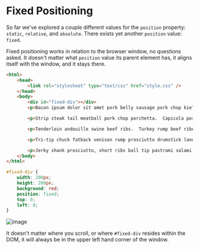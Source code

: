 # Fixed Positioning

So far we've explored a couple different values for the `position` property: `static`, `relative`, and `absolute`. There exists yet another `position` value: `fixed`.

Fixed positioning works in relation to the browser window, no questions asked. It doesn't matter what `position` value its parent element has, it aligns itself with the window, and it stays there.

```html
<html>
	<head>
		<link rel="stylesheet" type="text/css" href="style.css" />
	</head>
	<body>
		<div id="fixed-div"></div>
		<p>Bacon ipsum dolor sit amet pork belly sausage pork chop kielbasa landjaeger tenderloin.  Tenderloin jerky t-bone beef tongue prosciutto pig.  Leberkas porchetta ribeye tri-tip.  Tail pork chop pork leberkas.  Strip steak sirloin tri-tip bacon, ham sausage ball tip brisket.  Kevin fatback short ribs, ham hock meatloaf swine tongue biltong t-bone spare ribs andouille turkey turducken.  Biltong tenderloin doner, capicola bacon sausage corned beef leberkas chuck landjaeger jowl flank pork swine.</p>

		<p>Strip steak tail meatball pork chop porchetta.  Capicola pork loin short ribs shankle pork pork belly andouille filet mignon chuck doner venison hamburger beef kielbasa.  Tongue sirloin chicken corned beef meatloaf, sausage rump pastrami shankle andouille jowl capicola.  Swine leberkas turducken spare ribs, bacon pig doner ham hock pork jowl pastrami porchetta tongue chuck shoulder.  Andouille capicola tongue pork tri-tip cow biltong turkey boudin.</p>

		<p>Tenderloin andouille swine beef ribs.  Turkey rump beef ribeye pancetta shoulder landjaeger biltong turducken meatball beef ribs.  Pancetta prosciutto sirloin ham corned beef ribeye drumstick turducken frankfurter doner filet mignon strip steak.  Tri-tip ground round pork belly prosciutto jerky meatloaf, corned beef bacon.  Flank chuck turducken tongue kevin leberkas.</p>

		<p>Tri-tip chuck fatback venison rump prosciutto drumstick landjaeger bresaola strip steak frankfurter filet mignon pork chop boudin meatball.  Spare ribs biltong jerky, flank tongue short ribs pancetta kielbasa tri-tip shank ribeye bacon chicken andouille hamburger.  T-bone doner chicken kevin beef ribs shoulder pancetta.  Tongue ribeye strip steak pork belly short ribs jowl turkey pork chop shoulder bacon kielbasa corned beef hamburger tri-tip.</p>

		<p>Jerky shank prosciutto, short ribs ball tip pastrami salami pork pork belly tongue meatball bacon fatback doner filet mignon.  Boudin filet mignon chuck ham hock, fatback sirloin capicola bresaola bacon strip steak jowl spare ribs rump.  Turducken boudin capicola kevin, bresaola shank pork belly spare ribs ham hock pork chop hamburger pork loin porchetta swine.  Venison pork chop beef ribs, pork belly hamburger tongue pork beef.  Bacon ham prosciutto, shankle sirloin pork porchetta kielbasa rump shoulder.</p>
	</body>
</html>
```

```css
#fixed-div {
	width: 200px;
	height: 200px;
	background: red;
	position: fixed;
	top: 0;
	left: 0;
}
```

![image](http://i.imgur.com/mOlZMcN.png)

It doesn't matter where you scroll, or where `#fixed-div` resides within the DOM, it will always be in the upper left hand corner of the window.